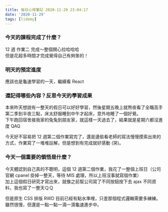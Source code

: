 ```yaml
---
title: 每日心得筆記 2020-11-29 23:04:17
date: '2020-11-29'
tags: [lidemy]
---
```


### 今天的課程完成了什麼？

12 週 作業二 完成～整個開心拉哈哈哈  
但是花超多時間才完成覺得自己有夠笨的！

### 明天的預定進度

應該也是龜速學習的一天，繼續看 React

### 還記得哪些內容？反思今天的學習成果

本來昨天想說有一整天的假日可以好好學習，然後星期五晚上就熬夜看了全職高手第二季到半夜三點，床太舒服睡到中午才起床，意外地睡了一個好覺。  
下午跑回宿舍接我家的兔兔到朋友家，就這樣一天過去了，結果就是星期六都沒進度 QAQ

今天好不容易把 12 週第二個作業寫完了，還是邊偷看老師的寫法慢慢摸索出來的方式，作業寫了一堆堆註解，但是想到有完成就好感動 (哭)。

### 今天一個重要的領悟是什麼？

今天體認到自己真的不聰明，這個 12 週第二個作業，我花了一整個上班日（公司官網 cpanel 掛掉一整天，等待 MIS 處理，所以上班沒事就寫個作業）  
加上這個假日研究才寫出來，就像之前幫公司寫了不同按鈕按下去 ajax 不同資料，我也寫了一整天ＱＱ

但是原生 CSS 排版 RWD 目前已經有點水準哩，只差那個程式邏輯需要多練練。  
雖然很慢，但還是一點一點一滴一滴龜速進步中。
